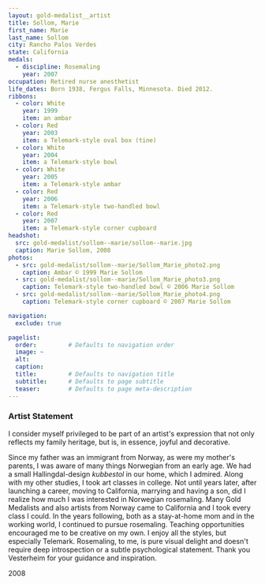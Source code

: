 ```yaml
---
layout: gold-medalist__artist
title: Sollom, Marie
first_name: Marie
last_name: Sollom
city: Rancho Palos Verdes
state: California
medals: 
  - discipline: Rosemaling
    year: 2007
occupation: Retired nurse anesthetist
life_dates: Born 1938, Fergus Falls, Minnesota. Died 2012.
ribbons:
  - color: White
    year: 1999
    item: an ambar
  - color: Red
    year: 2003
    item: a Telemark-style oval box (tine)
  - color: White
    year: 2004
    item: a Telemark-style bowl
  - color: White
    year: 2005
    item: a Telemark-style ambar
  - color: Red
    year: 2006
    item: a Telemark-style two-handled bowl
  - color: Red
    year: 2007
    item: a Telemark-style corner cupboard
headshot:
  src: gold-medalist/sollom--marie/sollom--marie.jpg
  caption: Marie Sollom, 2008
photos:
  - src: gold-medalist/sollom--marie/Sollom_Marie_photo2.png
    caption: Ambar © 1999 Marie Sollom
  - src: gold-medalist/sollom--marie/Sollom_Marie_photo3.png
    caption: Telemark-style two-handled bowl © 2006 Marie Sollom
  - src: gold-medalist/sollom--marie/Sollom_Marie_photo4.png
    caption: Telemark-style corner cupboard © 2007 Marie Sollom

navigation:
  exclude: true

pagelist:
  order:         # Defaults to navigation order  
  image: ~
  alt:
  caption:
  title:         # Defaults to navigation title
  subtitle:      # Defaults to page subtitle
  teaser:        # Defaults to page meta-description  
---
```

### Artist Statement

I consider myself privileged to be part of an artist's expression that not only reflects my family heritage, but is, in essence, joyful and decorative.

Since my father was an immigrant from Norway, as were my mother's parents, I was aware of many things Norwegian from an early age. We had a small Hallingdal-design _kubbestol_ in our home, which I admired. Along with my other studies, I took art classes in college. Not until years later, after launching a career, moving to California, marrying and having a son, did I realize how much I was interested in Norwegian rosemaling. Many Gold Medalists and also artists from Norway came to California and I took every class I could. In the years following, both as a stay-at-home mom and in the working world, I continued to pursue rosemaling. Teaching opportunities encouraged me to be creative on my own. I enjoy all the styles, but especially Telemark. Rosemaling, to me, is pure visual delight and doesn't require deep introspection or a subtle psychological statement. Thank you Vesterheim for your guidance and inspiration.  

2008